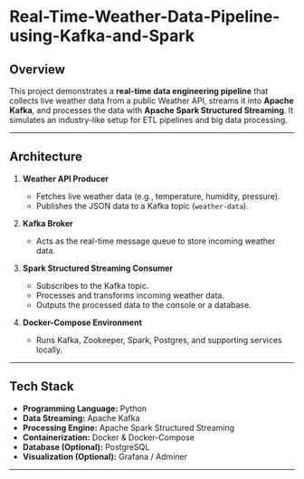 # Real-Time-Weather-Data-Pipeline-using-Kafka-and-Spark


## Overview
This project demonstrates a **real-time data engineering pipeline** that collects live weather data from a public Weather API, streams it into **Apache Kafka**, and processes the data with **Apache Spark Structured Streaming**. It simulates an industry-like setup for ETL pipelines and big data processing.

---

##  Architecture
1. **Weather API Producer**  
   - Fetches live weather data (e.g., temperature, humidity, pressure).  
   - Publishes the JSON data to a Kafka topic (`weather-data`).  

2. **Kafka Broker**  
   - Acts as the real-time message queue to store incoming weather data.  

3. **Spark Structured Streaming Consumer**  
   - Subscribes to the Kafka topic.  
   - Processes and transforms incoming weather data.  
   - Outputs the processed data to the console or a database.  

4. **Docker-Compose Environment**  
   - Runs Kafka, Zookeeper, Spark, Postgres, and supporting services locally.  

---

##  Tech Stack
- **Programming Language:** Python  
- **Data Streaming:** Apache Kafka  
- **Processing Engine:** Apache Spark Structured Streaming  
- **Containerization:** Docker & Docker-Compose  
- **Database (Optional):** PostgreSQL  
- **Visualization (Optional):** Grafana / Adminer  

---


